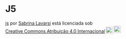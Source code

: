 # J5

<p xmlns:cc="http://creativecommons.org/ns#" xmlns:dct="http://purl.org/dc/terms/"><a property="dct:title" rel="cc :attributionURL" href="https://github.com/sabrinalavarsii/J5">js</a> por <a rel="cc:attributionURL dct:creator" property="cc:attributionName" href="https:/ /github.com/sabrinalavarsii">Sabrina Lavarsi</a> está licenciada sob <a href="https://creativecommons.org/licenses/by/4.0/?ref=chooser-v1" target="_blank" rel= "license noopener noreferrer" style="display:inline-block;">Creative Commons Atribuição 4.0 Internacional<img style="height:22px!important;margin-left:3px;vertical-align:text-bottom;" src="https://mirrors.creativecommons.org/presskit/icons/cc.svg?ref=chooser-v1" alt=""><img style="height:22px!important;margin-left:3px;vertical -align:texto inferior;" src="https://mirrors.creativecommons.org/presskit/icons/by.svg?ref=chooser-v1" alt=""></a></p>
